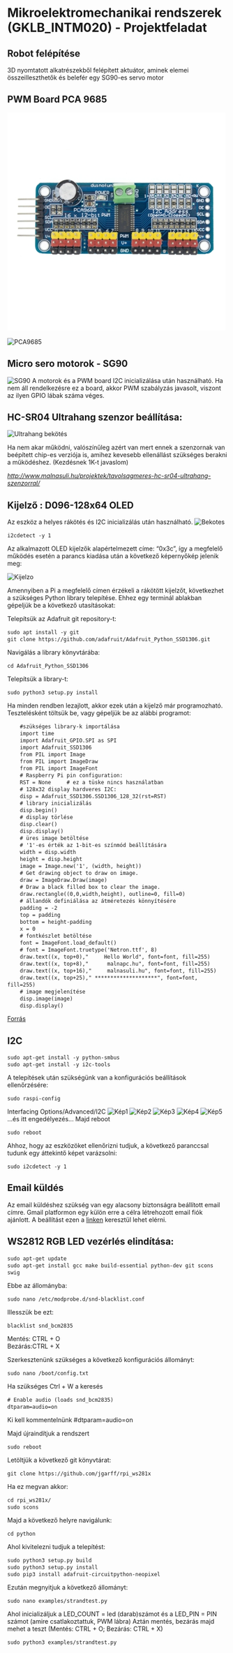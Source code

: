 # Mikroelektromechanikai rendszerek (GKLB_INTM020) - Projektfeladat

## Robot felépítése
3D nyomtatott alkatrészekből felépített aktuátor, aminek elemei összeilleszthetők és belefér egy SG90-es servo motor

## PWM Board PCA 9685
![PCA9685](https://github.com/kovacsao/Mikroelektromechanikai-rendszerek-GKLB_INTM020---Projektfeladat/blob/main/K%C3%A9pek/3-3-5%2016%20csatorn%C3%A1s%20pwm-1.jpg)

![PCA9685](https://github.com/kovacsao/Mikroelektromechanikai-rendszerek-GKLB_INTM020---Projektfeladat/blob/main/K%C3%A9pek/pca9685_1.jpg)

## Micro sero motorok - SG90
![SG90](https://github.com/kovacsao/Mikroelektromechanikai-rendszerek-GKLB_INTM020---Projektfeladat/blob/main/K%C3%A9pek/sg90.jpg)
A motorok és a PWM board I2C inicializálása után használható. Ha nem áll rendelkezésre ez a board, akkor PWM szabályzás javasolt, viszont az ilyen GPIO lábak száma véges. 

## HC-SR04 Ultrahang szenzor beállítása:
![Ultrahang bekötés](https://github.com/kovacsao/Mikroelektromechanikai-rendszerek-GKLB_INTM020---Projektfeladat/blob/main/K%C3%A9pek/ultra1.PNG)

Ha nem akar működni, valószínűleg azért van mert ennek a szenzornak van beépített chip-es verziója is, amihez kevesebb ellenállást szükséges berakni a működéshez. (Kezdésnek 1K-t javaslom)

*http://www.malnasuli.hu/projektek/tavolsagmeres-hc-sr04-ultrahang-szenzorral/*

## Kijelző : D096-128x64 OLED
Az eszköz a helyes rákötés és I2C inicializálás után használható. 
![Bekotes](https://github.com/kovacsao/Mikroelektromechanikai-rendszerek-GKLB_INTM020---Projektfeladat/blob/main/K%C3%A9pek/I2C/kijelzo1.jpg)
```
i2cdetect -y 1
```
Az alkalmazott OLED kijelzők alapértelmezett címe: “0x3c”, így a megfelelő működés esetén a parancs kiadása után a következő képernyőkép jelenik meg:

![Kijelzo](https://github.com/kovacsao/Mikroelektromechanikai-rendszerek-GKLB_INTM020---Projektfeladat/blob/main/K%C3%A9pek/I2C/kijelzo_i2c.png)

Amennyiben a Pi a megfelelő címen érzékeli a rákötött kijelzőt, következhet a szükséges Python library telepítése. Ehhez egy terminál ablakban gépeljük be a következő utasításokat:

Telepítsük az Adafruit git repository-t:
```
sudo apt install -y git
git clone https://github.com/adafruit/Adafruit_Python_SSD1306.git
```
Navigálás a library könyvtárába:
```
cd Adafruit_Python_SSD1306
```
Telepítsük a library-t:
```
sudo python3 setup.py install
```
Ha minden rendben lezajlott, akkor ezek után a kijelző már programozható. Tesztelésként töltsük be, vagy gépeljük be az alábbi programot:
```
    #szükséges library-k importálása
    import time
    import Adafruit_GPIO.SPI as SPI
    import Adafruit_SSD1306
    from PIL import Image
    from PIL import ImageDraw
    from PIL import ImageFont
    # Raspberry Pi pin configuration:
    RST = None     # ez a tüske nincs használatban
    # 128x32 display hardveres I2C:
    disp = Adafruit_SSD1306.SSD1306_128_32(rst=RST)
    # library inicializálás
    disp.begin()
    # display törlése
    disp.clear()
    disp.display()
    # üres image betöltése
    # '1'-es érték az 1-bit-es színmód beállítására
    width = disp.width
    height = disp.height
    image = Image.new('1', (width, height))
    # Get drawing object to draw on image.
    draw = ImageDraw.Draw(image)
    # Draw a black filled box to clear the image.
    draw.rectangle((0,0,width,height), outline=0, fill=0)
    # állandók definiálása az átméretezés könnyítésére 
    padding = -2
    top = padding
    bottom = height-padding
    x = 0
    # fontkészlet betöltése
    font = ImageFont.load_default()
    # font = ImageFont.truetype('Netron.ttf', 8)
    draw.text((x, top+0),"     Hello World", font=font, fill=255)
    draw.text((x, top+8),"      malnapc.hu", font=font, fill=255)
    draw.text((x, top+16),"     malnasuli.hu", font=font, fill=255)
    draw.text((x, top+25)," ********************", font=font, fill=255)
    # image megjelenítése
    disp.image(image)
    disp.display()
```

[Forrás](https://www.malnasuli.hu/raspberry_pi/i2c-s-kijelzok-raspberry-pi-hez-1-oled-kijelzo/)

## I2C 
```
sudo apt-get install -y python-smbus
sudo apt-get install -y i2c-tools
```
A telepítések után szükségünk van a konfigurációs beállítások ellenőrzésére:
```
sudo raspi-config
```
Interfacing Options/Advanced/I2C
![Kép1](https://github.com/kovacsao/Mikroelektromechanikai-rendszerek-GKLB_INTM020---Projektfeladat/blob/main/K%C3%A9pek/I2C/i2c1.png)
![Kép2](https://github.com/kovacsao/Mikroelektromechanikai-rendszerek-GKLB_INTM020---Projektfeladat/blob/main/K%C3%A9pek/I2C/i2c2.png)
![Kép3](https://github.com/kovacsao/Mikroelektromechanikai-rendszerek-GKLB_INTM020---Projektfeladat/blob/main/K%C3%A9pek/I2C/i2c3.png)
![Kép4](https://github.com/kovacsao/Mikroelektromechanikai-rendszerek-GKLB_INTM020---Projektfeladat/blob/main/K%C3%A9pek/I2C/i2c4.png)
![Kép5](https://github.com/kovacsao/Mikroelektromechanikai-rendszerek-GKLB_INTM020---Projektfeladat/blob/main/K%C3%A9pek/I2C/i2c5.png)
...és itt engedélyezés...
Majd reboot
```
sudo reboot
```

Ahhoz, hogy az eszközöket ellenőrizni tudjuk, a következő paranccsal tudunk egy áttekintő képet varázsolni:
```
sudo i2cdetect -y 1
```

## Email küldés
Az email küldéshez szükség van egy alacsony biztonságra beállított email címre. Gmail platformon egy külön erre a célra létrehozott email fiók ajánlott. A beállítást ezen a [linken](https://support.google.com/accounts/answer/6010255?hl=en&authuser=1&pli=1#zippy=%2Cif-less-secure-app-access-is-on-for-your-account) keresztül lehet elérni. 

## WS2812 RGB LED vezérlés elindítása:
```
sudo apt-get update
sudo apt-get install gcc make build-essential python-dev git scons swig
```
Ebbe az állományba:
```
sudo nano /etc/modprobe.d/snd-blacklist.conf
```
Illesszük be ezt:
```
blacklist snd_bcm2835
```
Mentés: CTRL + O  
Bezárás:CTRL + X

Szerkesztenünk szükséges a következő konfigurációs állományt:
```
sudo nano /boot/config.txt
```
Ha szükséges Ctrl + W a keresés
```
# Enable audio (loads snd_bcm2835)
dtparam=audio=on
```
Ki kell kommentelnünk #dtparam=audio=on

Majd újraindítjuk a rendszert
```
sudo reboot
```
Letöltjük a következő git könyvtárat:
```
git clone https://github.com/jgarff/rpi_ws281x
```
Ha ez megvan akkor:
```
cd rpi_ws281x/
sudo scons
```
Majd a következő helyre navigálunk:
```
cd python
```
Ahol kivitelezni tudjuk a telepítést:
```
sudo python3 setup.py build 
sudo python3 setup.py install 
sudo pip3 install adafruit-circuitpython-neopixel
```
Ezután megnyitjuk a következő állományt:
```
sudo nano examples/strandtest.py
```
Ahol inicializáljuk a LED_COUNT = led (darab)számot és a LED_PIN = PIN számot (amire csatlakoztattuk, PWM lábra)
Aztán mentés, bezárás majd mehet a teszt (Mentés: CTRL + O; Bezárás: CTRL + X)
```
sudo python3 examples/strandtest.py
```